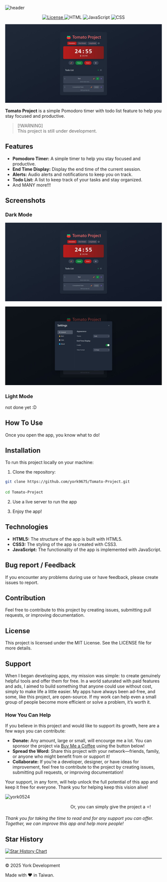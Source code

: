![header](https://capsule-render.vercel.app/api?type=waving&height=300&color=gradient&text=🍅%20Tomato%20Project&desc=A%20simple%20Pomodoro%20timer%20to%20help%20you%20stay%20focused%20and%20productive&fontAlignY=40&animation=twinkling)

<p align="center">
  <a href="#License" target="_blank">
    <img alt="License" src="https://img.shields.io/github/license/york9675/Tomato-Project?logo=github&style=for-the-badge" />
  </a>
    <img src="https://img.shields.io/badge/-HTML-E34F26?style=for-the-badge&logo=html5&logoColor=white" alt="HTML"/>
  </a>
  <a>
    <img src="https://img.shields.io/badge/-JavaScript-F7DF1E?style=for-the-badge&logo=javascript&logoColor=black" alt="JavaScript"/>
  </a>
  <a>
    <img src="https://img.shields.io/badge/-CSS-1572B6?style=for-the-badge&logo=css3&logoColor=white" alt="CSS"/>
  </a>
</p>

![Screenshot1](./Screenshot1.jpeg)

**Tomato Project** is a simple Pomodoro timer with todo list feature to help you stay focused and productive.

> [!WARNING]\
> This project is still under development.

## Features

- **Pomodoro Timer:** A simple timer to help you stay focused and productive.
- **End Time Display:** Display the end time of the current session.
- **Alerts:** Audio alerts and notifications to keep you on track.
- **Todo List:** A list to keep track of your tasks and stay organized.
- And MANY more!!!

## Screenshots

### Dark Mode

![Screenshot1](./Screenshot1.jpeg)

![Screenshot2](./Screenshot2.jpeg)

### Light Mode

not done yet :D

## How To Use

Once you open the app, you know what to do!

## Installation

To run this project locally on your machine:

1. Clone the repository:

```bash
git clone https://github.com/york9675/Tomato-Project.git

cd Tomato-Project
```

2. Use a live server to run the app

3. Enjoy the app!

## Technologies

- **HTML5:** The structure of the app is built with HTML5.
- **CSS3:** The styling of the app is created with CSS3.
- **JavaScript:** The functionality of the app is implemented with JavaScript.

## Bug report / Feedback

If you encounter any problems during use or have feedback, please create issues to report.

## Contribution

Feel free to contribute to this project by creating issues, submitting pull requests, or improving documentation.

## License

This project is licensed under the MIT License. See the LICENSE file for more details.

## Support

When I began developing apps, my mission was simple: to create genuinely helpful tools and offer them for free. In a world saturated with paid features and ads, I aimed to build something that anyone could use without cost, simply to make life a little easier. My apps have always been ad-free, and some, like this project, are open-source. If my work can help even a small group of people become more efficient or solve a problem, it’s worth it.

### How You Can Help

If you believe in this project and would like to support its growth, here are a few ways you can contribute:

- **Donate:** Any amount, large or small, will encourge me a lot. You can sponsor the project via [Buy Me a Coffee](https://buymeacoffee.com/york0524) using the button below!
- **Spread the Word:** Share this project with your network—friends, family, or anyone who might benefit from or support it!
- **Collaborate:** If you’re a developer, designer, or have ideas for improvement, feel free to contribute to the project by creating issues, submitting pull requests, or improving documentation!

Your support, in any form, will help unlock the full potential of this app and keep it free for everyone. Thank you for helping keep this vision alive!

<p><a href="https://www.buymeacoffee.com/york0524"> <img align="left" src="https://cdn.buymeacoffee.com/buttons/v2/default-yellow.png" height="50" width="210" alt="york0524" /></a></p><br>

Or, you can simply give the project a :star:!

_Thank you for taking the time to read and for any support you can offer. Together, we can improve this app and help more people!_

## Star History

[![Star History Chart](https://api.star-history.com/svg?repos=york9675/Tomato-Project&type=Date)](https://star-history.com/#york9675/Tomato-Project&Date)

***

© 2025 York Development

Made with :heart: in Taiwan.
